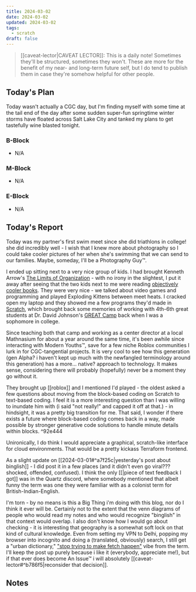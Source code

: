 ```yaml
---
title: 2024-03-02
date: 2024-03-02
updated: 2024-03-02
tags:
  - scratch
draft: false
---
```


> [[caveat-lector|CAVEAT LECTOR]]: This is a daily note! Sometimes they'll be structured, sometimes they won't. These are more for the benefit of my near- and long-term future self, but I do tend to publish them in case they're somehow helpful for other people.

## Today's Plan

Today wasn't actually a CGC day, but I'm finding myself with some time at the tail end of the day after some sudden super-fun springtime winter storms have floated across Salt Lake City and tanked my plans to get tastefully wine blasted tonight.

### B-Block

- N/A

### M-Block

- N/A

### E-Block

- N/A

## Today's Report

Today was my partner's first swim meet since she did triathlons in college! she did incredibly well - I wish that I knew more about photography so I could take cooler pictures of her when she's swimming that we can send to our families. Maybe, someday, I'll be a Photography Guy™.

I ended up sitting next to a very nice group of kids. I had brought Kenneth Arrow's [The Limits of Organization](https://www.amazon.com/Limits-Organization-Lectures-Public-Analysis/dp/0393093239) - with no irony in the slightest, I put it away after seeing that the two kids next to me were reading [objectively cooler books](https://arc.net/split/A1DCF384-F903-4877-AD5A-63D7F9303E20). They were very nice - we talked about video games and programming and played Exploding Kittens between meet heats. I cracked open my laptop and they showed me a few programs they'd made in [Scratch](https://scratch.mit.edu/), which brought back some memories of working with 4th-6th great students at Dr. David Johnson's [GREAT Camp](https://users.cs.utah.edu/~dejohnso/GREAT/People.shtml) back when I was a sophomore in college.

Since teaching both that camp and working as a center director at a local Mathnasium for about a year around the same time, it's been awhile since interacting with Modern Youths™, save for a few niche Roblox communities I lurk in for CGC-tangential projects. It is very cool to see how this generation (gen Alpha? i haven't kept up much with the newfangled terminology around this generation) has a more... native? approach to technology. It makes sense, considering there will probably (hopefully) never be a moment they go without it.

They brought up [[roblox]] and I mentioned I'd played - the oldest asked a few questions about moving from the block-based coding on Scratch to text-based coding. I feel it is a more interesting question than I was willing to inundate him with (i said "not really!" and capped it off at that.) - in hindsight, it was a pretty big transition for me. That said, I wonder if there exists a future where block-based coding comes back in a way, made possible by stronger generative code solutions to handle minute details within blocks. ^92e444

Unironically, I do think I would appreciate a graphical, scratch-like interface for cloud environments. That would be a pretty kickass Terraform frontend.

As a slight update on [[2024-03-01#^a7f25c|yesterday's post about binglish]] - I did post it in a few places (and it didn't even go viral??? shocked, offended, confused). I think the only [[|piece of text feedback I got]] was in the Quartz discord, where somebody mentioned that albeit funny the term was one they were familiar with as a colonist term for British-Indian-English.

I'm torn - by no means is this a Big Thing i'm doing with this blog, nor do I think it ever will be. Certainly not to the extent that the venn diagrams of people who would read my notes and who would recognize "binglish" in that context would overlap. I also don't know how I would go about checking - it is interesting that geography is a somewhat soft lock on that kind of cultural knowledge. Even from setting my VPN to Delhi, popping my browser into incognito and doing a (translated, obviously) search, I still get a "urban dictionary," ["stop trying to make fetch happen"](https://www.youtube.com/watch?v=Pubd-spHN-0) vibe from the term. I'll keep the post up purely because i like it (everybody, appreciate me!), but if that ever does become An Issue™ i will absolutely [[caveat-lector#^b786f5|reconsider that decision]]. 
## Notes
